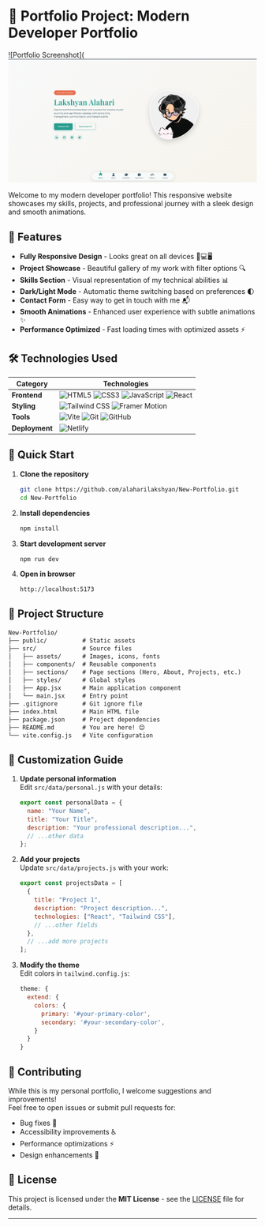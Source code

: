 # 🚀 Portfolio Project: Modern Developer Portfolio

![Portfolio Screenshot](![image](https://github.com/alaharilakshyan/New-Portfolio/blob/main/Frontend/Assets/Screenshot%202025-06-27%20004647.png)

Welcome to my modern developer portfolio! This responsive website showcases my skills, projects, and professional journey with a sleek design and smooth animations.

## 🌟 Features

- **Fully Responsive Design** - Looks great on all devices 📱💻🖥️
- **Project Showcase** - Beautiful gallery of my work with filter options 🔍
- **Skills Section** - Visual representation of my technical abilities 📊
- **Dark/Light Mode** - Automatic theme switching based on preferences 🌓
- **Contact Form** - Easy way to get in touch with me 📬
- **Smooth Animations** - Enhanced user experience with subtle animations ✨
- **Performance Optimized** - Fast loading times with optimized assets ⚡

## 🛠️ Technologies Used

| Category        | Technologies                                                                 |
|-----------------|------------------------------------------------------------------------------|
| **Frontend**    | ![HTML5](https://img.shields.io/badge/-HTML5-E34F26?logo=html5&logoColor=white) ![CSS3](https://img.shields.io/badge/-CSS3-1572B6?logo=css3&logoColor=white) ![JavaScript](https://img.shields.io/badge/-JavaScript-F7DF1E?logo=javascript&logoColor=black) ![React](https://img.shields.io/badge/-React-61DAFB?logo=react&logoColor=black) |
| **Styling**     | ![Tailwind CSS](https://img.shields.io/badge/-Tailwind_CSS-38B2AC?logo=tailwind-css&logoColor=white) ![Framer Motion](https://img.shields.io/badge/-Framer_Motion-0055FF?logo=framer&logoColor=white) |
| **Tools**       | ![Vite](https://img.shields.io/badge/-Vite-646CFF?logo=vite&logoColor=white) ![Git](https://img.shields.io/badge/-Git-F05032?logo=git&logoColor=white) ![GitHub](https://img.shields.io/badge/-GitHub-181717?logo=github&logoColor=white) |
| **Deployment**  | ![Netlify](https://img.shields.io/badge/-Netlify-00C7B7?logo=netlify&logoColor=white) |

## 🚀 Quick Start

1. **Clone the repository**
   ```bash
   git clone https://github.com/alaharilakshyan/New-Portfolio.git
   cd New-Portfolio
   ```

2. **Install dependencies**
   ```bash
   npm install
   ```

3. **Start development server**
   ```bash
   npm run dev
   ```

4. **Open in browser**
   ```
   http://localhost:5173
   ```

## 📂 Project Structure

```
New-Portfolio/
├── public/          # Static assets
├── src/             # Source files
│   ├── assets/      # Images, icons, fonts
│   ├── components/  # Reusable components
│   ├── sections/    # Page sections (Hero, About, Projects, etc.)
│   ├── styles/      # Global styles
│   ├── App.jsx      # Main application component
│   └── main.jsx     # Entry point
├── .gitignore       # Git ignore file
├── index.html       # Main HTML file
├── package.json     # Project dependencies
├── README.md        # You are here! 😊
└── vite.config.js   # Vite configuration
```

## 📝 Customization Guide

1. **Update personal information**  
   Edit `src/data/personal.js` with your details:
   ```javascript
   export const personalData = {
     name: "Your Name",
     title: "Your Title",
     description: "Your professional description...",
     // ...other data
   };
   ```

2. **Add your projects**  
   Update `src/data/projects.js` with your work:
   ```javascript
   export const projectsData = [
     {
       title: "Project 1",
       description: "Project description...",
       technologies: ["React", "Tailwind CSS"],
       // ...other fields
     },
     // ...add more projects
   ];
   ```

3. **Modify the theme**  
   Edit colors in `tailwind.config.js`:
   ```javascript
   theme: {
     extend: {
       colors: {
         primary: '#your-primary-color',
         secondary: '#your-secondary-color',
       }
     }
   }
   ```

## 🤝 Contributing

While this is my personal portfolio, I welcome suggestions and improvements!  
Feel free to open issues or submit pull requests for:

- Bug fixes 🐛
- Accessibility improvements ♿
- Performance optimizations ⚡
- Design enhancements 🎨

## 📜 License

This project is licensed under the **MIT License** - see the [LICENSE](LICENSE) file for details.

---
